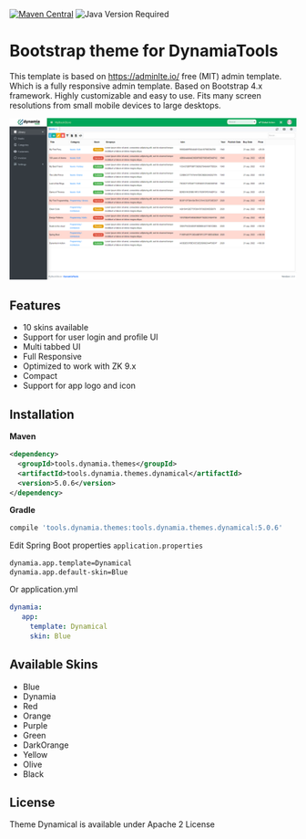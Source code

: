 [![Maven Central](https://img.shields.io/maven-central/v/tools.dynamia.themes/tools.dynamia.themes.dynamical.svg?label=Maven%20Central)](https://search.maven.org/search?q=g:%22tools.dynamia.themes%22%20AND%20a:%22tools.dynamia.themes.dynamical%22)
![Java Version Required](https://img.shields.io/badge/java-17-blue)

# Bootstrap theme for DynamiaTools

This template is based on https://adminlte.io/ free (MIT) admin template. Which is a fully responsive admin template. Based on Bootstrap 4.x framework. Highly customizable and easy to use. Fits many screen resolutions from small mobile devices to large desktops. 

![Screenshot](https://github.com/dynamiatools/theme-dynamical/blob/master/screenshots/screenshot1.png?raw=true)

## Features
- 10 skins available
- Support for user login and profile UI
- Multi tabbed UI
- Full Responsive
- Optimized to work with ZK 9.x
- Compact
- Support for app logo and icon


## Installation

**Maven**
```xml
<dependency>
  <groupId>tools.dynamia.themes</groupId>
  <artifactId>tools.dynamia.themes.dynamical</artifactId>
  <version>5.0.6</version>
</dependency>
```

**Gradle**
```groovy
compile 'tools.dynamia.themes:tools.dynamia.themes.dynamical:5.0.6'
```

Edit Spring Boot properties ```application.properties```
```properties
dynamia.app.template=Dynamical
dynamia.app.default-skin=Blue
```

Or application.yml
```yaml
dynamia:
   app:
     template: Dynamical
     skin: Blue
```

## Available Skins
- Blue
- Dynamia
- Red
- Orange
- Purple
- Green
- DarkOrange
- Yellow
- Olive
- Black

## License

Theme Dynamical is available under Apache 2 License
